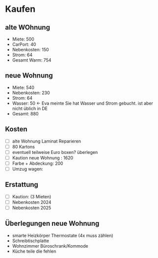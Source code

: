 # Kaufen

## alte WOhnung

- Miete: 500
- CarPort: 40
- Nebenkosten: 150
- Strom: 64
- Gesamt Warm: 754

## neue Wohnung

- Miete: 540
- Nebenkosten: 230
- Strom: 64
- Wasser: 50 <- Eva meinte Sie hat Wasser und Strom gebucht. ist aber nicht üblich in DE
- Gesamt: 880

## Kosten

- [ ] alte Wohnung Laminat Reparieren
- [ ] 80 Kartons
- [ ] eventuell teilweise Euro boxen? überlegen
- [ ] Kaution neue Wohnung : 1620
- [ ] Farbe + Abdeckung: 200
- [ ] Umzug wagen: 

## Erstattung

- [ ] Kaution: (3 Mieten)
- [ ] Nebenkosten 2024
- [ ] Nebenkosten 2025

## Überlegungen neue Wohnung

- smarte Heizkörper Thermostate (4x muss zählen)
- Schreibtischplatte
- Wohnzimmer Büroschrank/Kommode
- Küche teile die fehlen

